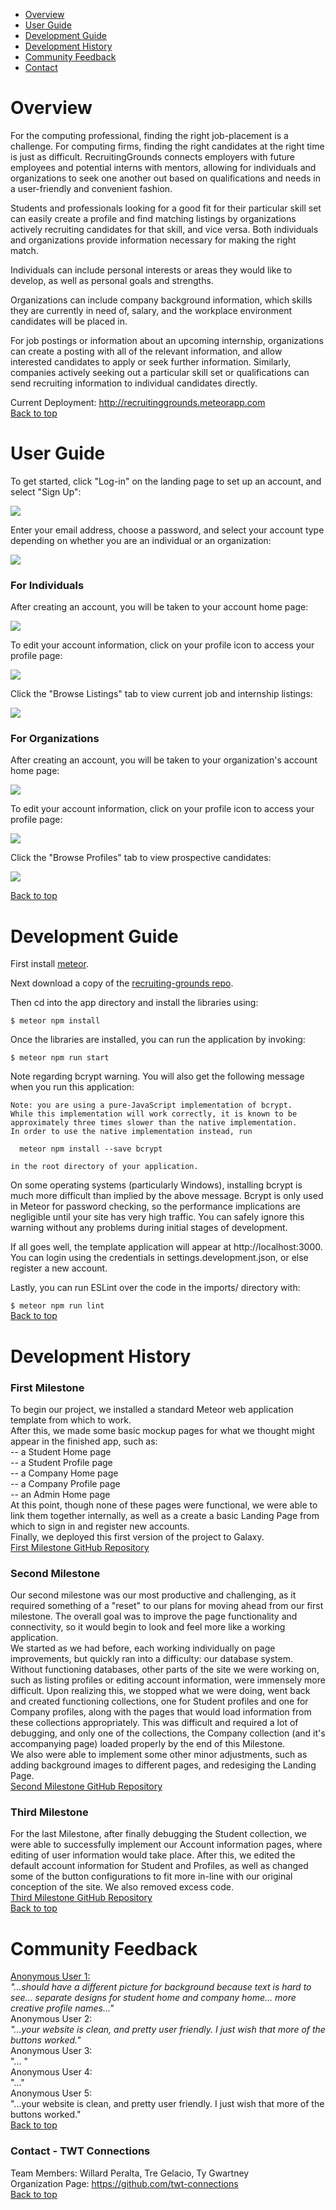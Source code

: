 <ul>
  <li><a href="#overview">Overview</a></li>
  <li><a href="#userguide">User Guide</a></li>
  <li><a href="#devguide">Development Guide</a></li>
  <li><a href="#devhistory">Development History</a></li>
  <li><a href="#feedback">Community Feedback</a></li>
  <li><a href="#contact">Contact</a></li>
</ul>

<h1 id="overview">Overview</h1>
For the computing professional, finding the right job-placement is a challenge. For computing firms, finding the right candidates at the right time is just as difficult. RecruitingGrounds connects employers with future employees and potential interns with mentors, allowing for individuals and organizations to seek one another out based on qualifications and needs in a user-friendly and convenient fashion.

Students and professionals looking for a good fit for their particular skill set can easily create a profile and find matching listings by organizations actively recruiting candidates for that skill, and vice versa. Both individuals and organizations provide information necessary for making the right match. 

Individuals can include personal interests or areas they would like to develop, as well as personal goals and strengths.

Organizations can include company background information, which skills they are currently in need of, salary, and the workplace environment candidates will be placed in.

For job postings or information about an upcoming internship, organizations can create a posting with all of the relevant information, and allow interested candidates to apply or seek further information. Similarly, companies actively seeking out a particular skill set or qualifications can send recruiting information to individual candidates directly.

Current Deployment: <a href="http://recruitinggrounds.meteorapp.com">http://recruitinggrounds.meteorapp.com</a>
<br />
<a href="https://twt-connections.github.io">Back to top</a>

<h1 id="userguide">User Guide</h1>
To get started, click "Log-in" on the landing page to set up an account, and select "Sign Up":

<a href="http://recruitinggrounds.meteorapp.com"><img src="/images/LandingPage2.jpeg"/></a> 

Enter your email address, choose a password, and select your account type depending on whether you are an individual or an organization:

<a href="link"><img src="/images/SignInPage.jpeg"/></a>

<h3>For Individuals</h3>
After creating an account, you will be taken to your account home page:

<a href="link"><img src="/images/StudentHomePage.jpeg"/></a>

To edit your account information, click on your profile icon to access your profile page:

<a href="link"><img src="/images/StudentProfilePage.jpeg"/></a>

Click the "Browse Listings" tab to view current job and internship listings:

<a href="link"><img src="/images/BrowseListings.jpeg"/></a>

<h3>For Organizations</h3>
After creating an account, you will be taken to your organization's account home page:

<a href="link"><img src="/images/CompanyHomePage.jpeg"/></a>

To edit your account information, click on your profile icon to access your profile page:

<a href="link"><img src="/images/CompanyProfilePage.jpeg"/></a>

Click the "Browse Profiles" tab to view prospective candidates:

<a href="link"><img src="/images/BrowseProfiles.jpeg"/></a>

<a href="https://twt-connections.github.io">Back to top</a>

<h1 id="devguide">Development Guide</h1>

First install <a href="https://www.meteor.com/install">meteor</a>.

Next download a copy of the <a href="https://github.com/twt-connections/recruiting-grounds">recruiting-grounds repo</a>.

Then cd into the app directory and install the libraries using:

`$ meteor npm install`

Once the libraries are installed, you can run the application by invoking:

`$ meteor npm run start`

Note regarding bcrypt warning. You will also get the following message when you run this application:

```
Note: you are using a pure-JavaScript implementation of bcrypt.
While this implementation will work correctly, it is known to be
approximately three times slower than the native implementation.
In order to use the native implementation instead, run

  meteor npm install --save bcrypt

in the root directory of your application.
```

On some operating systems (particularly Windows), installing bcrypt is much more difficult than implied by the above message. Bcrypt is only used in Meteor for password checking, so the performance implications are negligible until your site has very high traffic. You can safely ignore this warning without any problems during initial stages of development.

If all goes well, the template application will appear at http://localhost:3000. You can login using the credentials in settings.development.json, or else register a new account.

Lastly, you can run ESLint over the code in the imports/ directory with:

`$ meteor npm run lint`
<br />
<a href="https://twt-connections.github.io">Back to top</a>

<h1 id="devhistory">Development History</h1>

<h3>First Milestone</h3>
To begin our project, we installed a standard Meteor web application template from which to work.
<br />
After this, we made some basic mockup pages for what we thought might appear in the finished app, such as:
<br />
-- a Student Home page
<br />
-- a Student Profile page
<br />
-- a Company Home page
<br />
-- a Company Profile page
<br />
-- an Admin Home page
<br />
At this point, though none of these pages were functional, we were able to link them together internally, as well as a create a basic Landing Page from which to sign in and register new accounts.
<br />
Finally, we deployed this first version of the project to Galaxy.
<br />
<a href="https://github.com/twt-connections/recruiting-grounds/projects/1">First Milestone GitHub Repository</a> 

<h3>Second Milestone</h3>
Our second milestone was our most productive and challenging, as it required something of a "reset" to our plans for moving ahead from our first milestone. The overall goal was to improve the page functionality and connectivity, so it would begin to look and feel more like a working application.
<br />
We started as we had before, each working individually on page improvements, but quickly ran into a difficulty: our database system. Without functioning databases, other parts of the site we were working on, such as listing profiles or editing account information, were immensely more difficult. Upon realizing this, we stopped what we were doing, went back and created functioning collections, one for Student profiles and one for Company profiles, along with the pages that would load information from these collections appropriately. This was difficult and required a lot of debugging, and only one of the collections, the Company collection (and it's accompanying page) loaded properly by the end of this Milestone.
<br />
We also were able to implement some other minor adjustments, such as adding background images to different pages, and redesiging the Landing Page.
<br />
<a href="https://github.com/twt-connections/recruiting-grounds/projects/2">Second Milestone GitHub Repository<a/>

<h3>Third Milestone</h3>
For the last Milestone, after finally debugging the Student collection, we were able to successfully implement our Account information pages, where editing of user information would take place. After this, we edited the default account information for Student and Profiles, as well as changed some of the button configurations to fit more in-line with our original conception of the site. We also removed excess code.
<br />
<a href="https://github.com/twt-connections/recruiting-grounds/projects/3">Third Milestone GitHub Repository<a/>
<br/>
<a href="https://twt-connections.github.io">Back to top</a>

<h1 id="feedback">Community Feedback</h1>
<u>Anonymous User 1:</u>
<br />
<em>"...should have a different picture for background because text is hard to see... separate designs for student home and company home... more creative profile names..."</em>
<br/>
Anonymous User 2:
<br />
<em>"...your website is clean, and pretty user friendly. I just wish that more of the buttons worked."</em>
<br />
Anonymous User 3:
<br />
"... "
<br />
Anonymous User 4:
<br />
"..."
<br />
Anonymous User 5:
<br />
"...your website is clean, and pretty user friendly. I just wish that more of the buttons worked."
<br />
<a href="https://twt-connections.github.io">Back to top</a>

<h3 id="contact">Contact - TWT Connections</h3>
Team Members: Willard Peralta, Tre Gelacio, Ty Gwartney
<br/>
Organization Page: <a href="https://github.com/twt-connections">https://github.com/twt-connections</a>
<br/>
<a href="https://twt-connections.github.io">Back to top</a>
